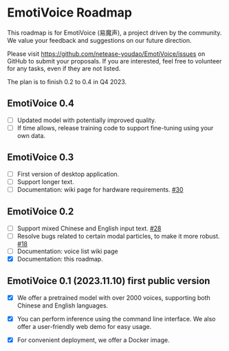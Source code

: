 # EmotiVoice Roadmap

This roadmap is for EmotiVoice (易魔声), a project driven by the community. We value your feedback and suggestions on our future direction.

Please visit https://github.com/netease-youdao/EmotiVoice/issues on GitHub to submit your proposals.
If you are interested, feel free to volunteer for any tasks, even if they are not listed.

The plan is to finish 0.2 to 0.4 in Q4 2023.

## EmotiVoice 0.4

- [ ] Updated model with potentially improved quality.
- [ ] If time allows, release training code to support fine-tuning using your own data.

## EmotiVoice 0.3

- [ ] First version of desktop application.
- [ ] Support longer text.
- [ ] Documentation: wiki page for hardware requirements. [#30](../../issues/30)

## EmotiVoice 0.2

- [ ] Support mixed Chinese and English input text. [#28](../../issues/28)
- [ ] Resolve bugs related to certain modal particles, to make it more robust. [#18](../../issue/18)
- [ ] Documentation: voice list wiki page
- [x] Documentation: this roadmap.

## EmotiVoice 0.1 (2023.11.10) first public version

- [x] We offer a pretrained model with over 2000 voices, supporting both Chinese and English languages.
- [x] You can perform inference using the command line interface. We also offer a user-friendly web demo for easy usage.
- [x] For convenient deployment, we offer a Docker image.

